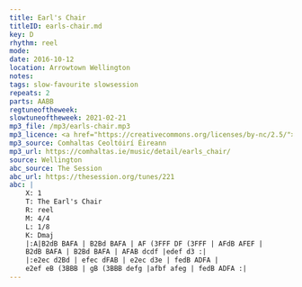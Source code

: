 ```yaml
---
title: Earl's Chair
titleID: earls-chair.md
key: D
rhythm: reel
mode:
date: 2016-10-12
location: Arrowtown Wellington
notes:
tags: slow-favourite slowsession
repeats: 2
parts: AABB
regtuneoftheweek:
slowtuneoftheweek: 2021-02-21
mp3_file: /mp3/earls-chair.mp3
mp3_licence: <a href="https://creativecommons.org/licenses/by-nc/2.5/">CC-BY-NC-2.5</a>
mp3_source: Comhaltas Ceoltóirí Éireann
mp3_url: https://comhaltas.ie/music/detail/earls_chair/
source: Wellington
abc_source: The Session
abc_url: https://thesession.org/tunes/221
abc: |
    X: 1
    T: The Earl's Chair
    R: reel
    M: 4/4
    L: 1/8
    K: Dmaj
    |:A|B2dB BAFA | B2Bd BAFA | AF (3FFF DF (3FFF | AFdB AFEF |
    B2dB BAFA | B2Bd BAFA | AFAB dcdf |edef d3 :|
    |:e2ec d2Bd | efec dFAB | e2ec d3e | fedB ADFA |
    e2ef eB (3BBB | gB (3BBB defg |afbf afeg | fedB ADFA :|
---
```


